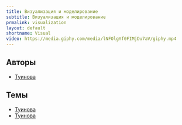 ```yaml
---
title: Визуализация и моделирование
subtitle: Визуализация и моделирование
prmalink: visualization
layout: default
shortname: Visual
video: https://media.giphy.com/media/lNFOlgYf0FIMjDu7aV/giphy.mp4
---
```


## Авторы

+ [Туинова](Tuinova)

## Темы

+ [Туинова](Tuinova)
+ [Туинова](Tuinova)

